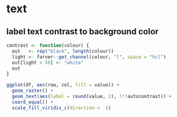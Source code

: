 text
================

## label text contrast to background color

``` r
contrast <- function(colour) {
  out   <- rep("black", length(colour))
  light <- farver::get_channel(colour, "l", space = "hcl")
  out[light < 50] <- "white"
  out
}

ggplot(df, aes(row, col, fill = value)) +
  geom_raster() +
  geom_text(aes(label = round(value, 2), !!!autocontrast)) +
  coord_equal() + 
  scale_fill_viridis_c(direction =  1)
```
